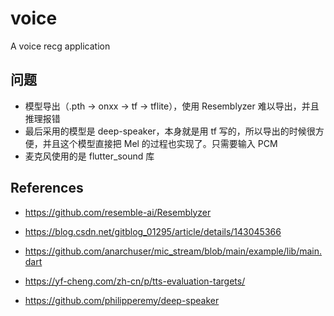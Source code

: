 # voice

A voice recg application


## 问题 
 
- 模型导出（.pth -> onxx -> tf -> tflite），使用 Resemblyzer 难以导出，并且推理报错
- 最后采用的模型是 deep-speaker，本身就是用 tf 写的，所以导出的时候很方便，并且这个模型直接把 Mel 的过程也实现了。只需要输入 PCM
- 麦克风使用的是 flutter_sound 库


## References

- https://github.com/resemble-ai/Resemblyzer
- https://blog.csdn.net/gitblog_01295/article/details/143045366
- https://github.com/anarchuser/mic_stream/blob/main/example/lib/main.dart
- https://yf-cheng.com/zh-cn/p/tts-evaluation-targets/

- https://github.com/philipperemy/deep-speaker